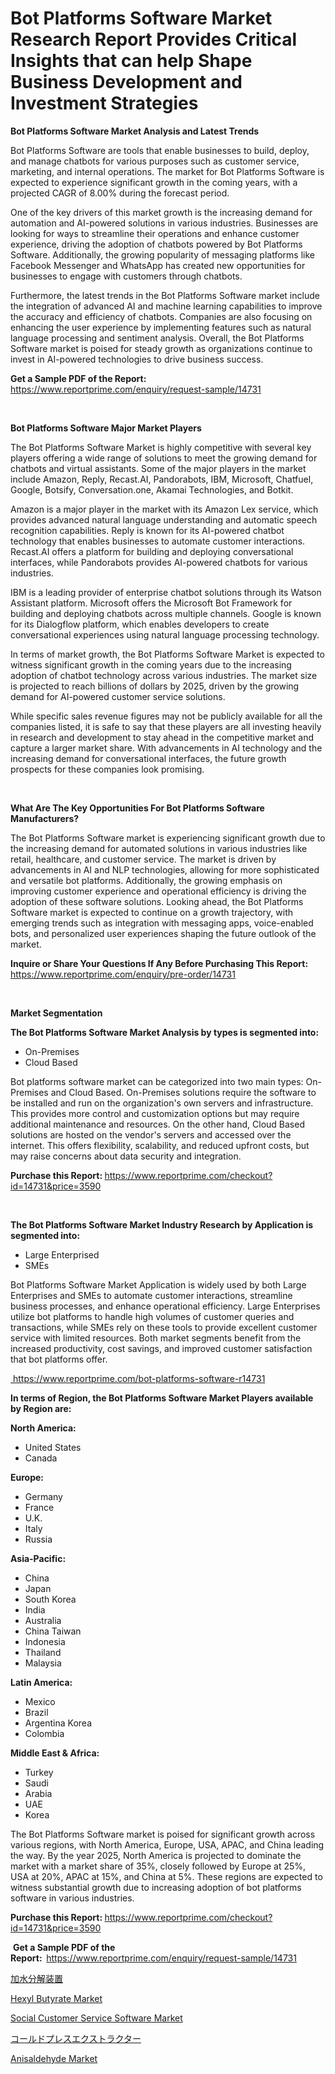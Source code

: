 <p><h1>Bot Platforms Software Market Research Report Provides Critical Insights that can help Shape Business Development and Investment Strategies</h1></p><p><strong>Bot Platforms Software Market Analysis and Latest Trends</strong></p>
<p><p>Bot Platforms Software are tools that enable businesses to build, deploy, and manage chatbots for various purposes such as customer service, marketing, and internal operations. The market for Bot Platforms Software is expected to experience significant growth in the coming years, with a projected CAGR of 8.00% during the forecast period.</p><p>One of the key drivers of this market growth is the increasing demand for automation and AI-powered solutions in various industries. Businesses are looking for ways to streamline their operations and enhance customer experience, driving the adoption of chatbots powered by Bot Platforms Software. Additionally, the growing popularity of messaging platforms like Facebook Messenger and WhatsApp has created new opportunities for businesses to engage with customers through chatbots.</p><p>Furthermore, the latest trends in the Bot Platforms Software market include the integration of advanced AI and machine learning capabilities to improve the accuracy and efficiency of chatbots. Companies are also focusing on enhancing the user experience by implementing features such as natural language processing and sentiment analysis. Overall, the Bot Platforms Software market is poised for steady growth as organizations continue to invest in AI-powered technologies to drive business success.</p></p>
<p><strong>Get a Sample PDF of the Report:&nbsp;</strong> <a href="https://www.reportprime.com/enquiry/request-sample/14731">https://www.reportprime.com/enquiry/request-sample/14731</a></p>
<p>&nbsp;</p>
<p><strong>Bot Platforms Software Major Market Players</strong></p>
<p><p>The Bot Platforms Software Market is highly competitive with several key players offering a wide range of solutions to meet the growing demand for chatbots and virtual assistants. Some of the major players in the market include Amazon, Reply, Recast.AI, Pandorabots, IBM, Microsoft, Chatfuel, Google, Botsify, Conversation.one, Akamai Technologies, and Botkit.</p><p>Amazon is a major player in the market with its Amazon Lex service, which provides advanced natural language understanding and automatic speech recognition capabilities. Reply is known for its AI-powered chatbot technology that enables businesses to automate customer interactions. Recast.AI offers a platform for building and deploying conversational interfaces, while Pandorabots provides AI-powered chatbots for various industries.</p><p>IBM is a leading provider of enterprise chatbot solutions through its Watson Assistant platform. Microsoft offers the Microsoft Bot Framework for building and deploying chatbots across multiple channels. Google is known for its Dialogflow platform, which enables developers to create conversational experiences using natural language processing technology.</p><p>In terms of market growth, the Bot Platforms Software Market is expected to witness significant growth in the coming years due to the increasing adoption of chatbot technology across various industries. The market size is projected to reach billions of dollars by 2025, driven by the growing demand for AI-powered customer service solutions.</p><p>While specific sales revenue figures may not be publicly available for all the companies listed, it is safe to say that these players are all investing heavily in research and development to stay ahead in the competitive market and capture a larger market share. With advancements in AI technology and the increasing demand for conversational interfaces, the future growth prospects for these companies look promising.</p></p>
<p>&nbsp;</p>
<p><strong>What Are The Key Opportunities For Bot Platforms Software Manufacturers?</strong></p>
<p><p>The Bot Platforms Software market is experiencing significant growth due to the increasing demand for automated solutions in various industries like retail, healthcare, and customer service. The market is driven by advancements in AI and NLP technologies, allowing for more sophisticated and versatile bot platforms. Additionally, the growing emphasis on improving customer experience and operational efficiency is driving the adoption of these software solutions. Looking ahead, the Bot Platforms Software market is expected to continue on a growth trajectory, with emerging trends such as integration with messaging apps, voice-enabled bots, and personalized user experiences shaping the future outlook of the market.</p></p>
<p><strong>Inquire or Share Your Questions If Any Before Purchasing This Report:</strong> <a href="https://www.reportprime.com/enquiry/pre-order/14731">https://www.reportprime.com/enquiry/pre-order/14731</a></p>
<p>&nbsp;</p>
<p><strong>Market Segmentation</strong></p>
<p><strong>The Bot Platforms Software Market Analysis by types is segmented into:</strong></p>
<p><ul><li>On-Premises</li><li>Cloud Based</li></ul></p>
<p><p>Bot platforms software market can be categorized into two main types: On-Premises and Cloud Based. On-Premises solutions require the software to be installed and run on the organization's own servers and infrastructure. This provides more control and customization options but may require additional maintenance and resources. On the other hand, Cloud Based solutions are hosted on the vendor's servers and accessed over the internet. This offers flexibility, scalability, and reduced upfront costs, but may raise concerns about data security and integration.</p></p>
<p><strong>Purchase this Report:&nbsp;</strong><a href="https://www.reportprime.com/checkout?id=14731&price=3590">https://www.reportprime.com/checkout?id=14731&price=3590</a></p>
<p>&nbsp;</p>
<p><strong>The Bot Platforms Software Market Industry Research by Application is segmented into:</strong></p>
<p><ul><li>Large Enterprised</li><li>SMEs</li></ul></p>
<p><p>Bot Platforms Software Market Application is widely used by both Large Enterprises and SMEs to automate customer interactions, streamline business processes, and enhance operational efficiency. Large Enterprises utilize bot platforms to handle high volumes of customer queries and transactions, while SMEs rely on these tools to provide excellent customer service with limited resources. Both market segments benefit from the increased productivity, cost savings, and improved customer satisfaction that bot platforms offer.</p></p>
<p><a href="https://www.reportprime.com/bot-platforms-software-r14731">&nbsp;https://www.reportprime.com/bot-platforms-software-r14731</a></p>
<p><strong>In terms of Region, the Bot Platforms Software Market Players available by Region are:</strong></p>
<p>
    <p> <strong> North America: </strong>
        <ul>
            <li>United States</li>
            <li>Canada</li>
        </ul>
        </p> 
    <p> <strong> Europe: </strong>
        <ul>
            <li>Germany</li>
            <li>France</li>
            <li>U.K.</li>
            <li>Italy</li>
            <li>Russia</li>
        </ul>
        </p> 
    <p> <strong> Asia-Pacific: </strong>
        <ul>
            <li>China</li>
            <li>Japan</li>
            <li>South Korea</li>
            <li>India</li>
            <li>Australia</li>
            <li>China Taiwan</li>
            <li>Indonesia</li>
            <li>Thailand</li>
            <li>Malaysia</li>
        </ul>
        </p> 
    <p> <strong> Latin America: </strong>
        <ul>
            <li>Mexico</li>
            <li>Brazil</li>
            <li>Argentina Korea</li>
            <li>Colombia</li>
        </ul>
        </p> 
    <p> <strong> Middle East & Africa: </strong>
        <ul>
            <li>Turkey</li>
            <li>Saudi</li>
            <li>Arabia</li>
            <li>UAE</li>
            <li>Korea</li>
        </ul>
    </p>
    </p>
<p><p>The Bot Platforms Software market is poised for significant growth across various regions, with North America, Europe, USA, APAC, and China leading the way. By the year 2025, North America is projected to dominate the market with a market share of 35%, closely followed by Europe at 25%, USA at 20%, APAC at 15%, and China at 5%. These regions are expected to witness substantial growth due to increasing adoption of bot platforms software in various industries.</p></p>
<p><strong>Purchase this Report: </strong><a href="https://www.reportprime.com/checkout?id=14731&price=3590">https://www.reportprime.com/checkout?id=14731&price=3590</a></p>
<p>&nbsp;<strong>Get a Sample PDF of the Report:&nbsp;&nbsp;</strong><a href="https://www.reportprime.com/enquiry/request-sample/14731">https://www.reportprime.com/enquiry/request-sample/14731</a></p>
<p><strong></strong></p>
<p><p><a href="https://github.com/ihabdkwlxs948/Market-Research-Report-List-1/blob/main/229919625584.md">加水分解装置</a></p><p><a href="https://www.linkedin.com/pulse/hexyl-butyrate-market-research-report-provides-critical-insights-ij2ke?trackingId=5PertGH6%2F%2FyrsjUxSgtZ7w%3D%3D">Hexyl Butyrate Market</a></p><p><a href="https://github.com/Paul14Anderson63/Market-Research-Report-List-3/blob/main/social-customer-service-software-market.md">Social Customer Service Software Market</a></p><p><a href="https://github.com/dadanedu33/Market-Research-Report-List-1/blob/main/685212625585.md">コールドプレスエクストラクター</a></p><p><a href="https://www.linkedin.com/pulse/anisaldehyde-market-size-2024-2031-global-industrial-analysis-ega2e?trackingId=W19X4n32JFsIiqSugaaDsA%3D%3D">Anisaldehyde Market</a></p></p>